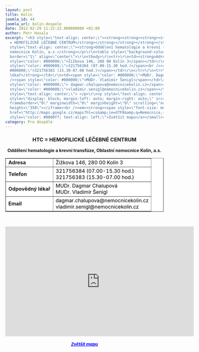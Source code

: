 ```yaml
---
layout: post
title: Kolín
joomla_id: 44
joomla_url: kolin-dospele
date: 2012-02-29 11:22:22.000000000 +01:00
author: Petr Hasala
excerpt: "<h3 style=\"text-align: center;\"><strong><strong><strong><strong><strong><strong><strong><strong>HTC
  = HEMOFILICKÉ LÉČEBNÉ CENTRUM</strong></strong></strong></strong></strong></strong></strong></strong></h3>\r\n<p
  style=\"text-align: center;\"><strong>Oddělení hematologie a krevní transfúze, Oblastní
  nemocnice Kolín, a.s.</strong></p>\r\n<table style=\"background-color: #ffffff;\"
  border=\"1\" align=\"center\">\r\n<tbody>\r\n<tr>\r\n<td><strong>Adresa</strong></td>\r\n<td><span
  style=\"color: #000000;\">Žižkova 146, 280 00 Kolín 3</span></td>\r\n</tr>\r\n<tr>\r\n<td><strong>Telefon</strong></td>\r\n<td><span
  style=\"color: #000000;\">321756384 (07.00-15.30 hod.)</span><br /><span style=\"color:
  #000000;\">321756383 (15.30-07.00 hod.)</span></td>\r\n</tr>\r\n<tr>\r\n<td><strong>Odpovědný
  lékař</strong></td>\r\n<td><span style=\"color: #000000;\">MUDr. Dagmar Chalupová</span><br
  /><span style=\"color: #000000;\">MUDr. Vladimír Šenigl</span></td>\r\n</tr>\r\n<tr>\r\n<td><strong>Email</strong></td>\r\n<td><span
  style=\"color: #000000;\"> dagmar.chalupova@nemocnicekolin.cz</span><br /><span
  style=\"color: #000000;\">vladimir.senigl@nemocnicekolin.cz</span></td>\r\n</tr>\r\n</tbody>\r\n</table>\r\n<p
  style=\"text-align: center;\"> </p>\r\n<p style=\"text-align: center;\"><iframe
  style=\"display: block; margin-left: auto; margin-right: auto;\" src=\"http://maps.google.cz/maps?hl=cs&amp;ie=UTF8&amp;q=Nemocnice,++%C5%BDi%C5%BEkova+146,+280+00+Kol%C3%ADn+3&amp;fb=1&amp;gl=cz&amp;hq=Nemocnice,++%C5%BDi%C5%BEkova+146,+280+00+Kol%C3%ADn+3&amp;cid=0,0,11571381402963163869&amp;sqi=2&amp;t=h&amp;brcurrent=5,0,0&amp;ll=50.019804,15.196109&amp;spn=0.004825,0.012875&amp;z=16&amp;iwloc=A&amp;output=embed\"
  frameborder=\"0\" marginwidth=\"0\" marginheight=\"0\" scrolling=\"no\" width=\"600\"
  height=\"350\"></iframe><br /><em><strong><span style=\"font-size: medium;\"><small><a
  href=\"http://maps.google.cz/maps?hl=cs&amp;ie=UTF8&amp;q=Nemocnice,++%C5%BDi%C5%BEkova+146,+280+00+Kol%C3%ADn+3&amp;fb=1&amp;gl=cz&amp;hq=Nemocnice,++%C5%BDi%C5%BEkova+146,+280+00+Kol%C3%ADn+3&amp;cid=0,0,11571381402963163869&amp;sqi=2&amp;t=h&amp;brcurrent=5,0,0&amp;ll=50.019804,15.196109&amp;spn=0.004825,0.012875&amp;z=16&amp;iwloc=A&amp;source=embed\"
  style=\"color: #0000ff; text-align: left;\">Zvětšit mapu</a></small></span></strong></em></p>"
category: Pro dospělé
---
```

<h3 style="text-align: center;"><strong><strong><strong><strong><strong><strong><strong><strong>HTC = HEMOFILICKÉ LÉČEBNÉ CENTRUM</strong></strong></strong></strong></strong></strong></strong></strong></h3>
<p style="text-align: center;"><strong>Oddělení hematologie a krevní transfúze, Oblastní nemocnice Kolín, a.s.</strong></p>
<table style="background-color: #ffffff;" border="1" align="center">
<tbody>
<tr>
<td><strong>Adresa</strong></td>
<td><span style="color: #000000;">Žižkova 146, 280 00 Kolín 3</span></td>
</tr>
<tr>
<td><strong>Telefon</strong></td>
<td><span style="color: #000000;">321756384 (07.00-15.30 hod.)</span><br /><span style="color: #000000;">321756383 (15.30-07.00 hod.)</span></td>
</tr>
<tr>
<td><strong>Odpovědný lékař</strong></td>
<td><span style="color: #000000;">MUDr. Dagmar Chalupová</span><br /><span style="color: #000000;">MUDr. Vladimír Šenigl</span></td>
</tr>
<tr>
<td><strong>Email</strong></td>
<td><span style="color: #000000;"> dagmar.chalupova@nemocnicekolin.cz</span><br /><span style="color: #000000;">vladimir.senigl@nemocnicekolin.cz</span></td>
</tr>
</tbody>
</table>
<p style="text-align: center;"> </p>
<p style="text-align: center;"><iframe style="display: block; margin-left: auto; margin-right: auto;" src="http://maps.google.cz/maps?hl=cs&amp;ie=UTF8&amp;q=Nemocnice,++%C5%BDi%C5%BEkova+146,+280+00+Kol%C3%ADn+3&amp;fb=1&amp;gl=cz&amp;hq=Nemocnice,++%C5%BDi%C5%BEkova+146,+280+00+Kol%C3%ADn+3&amp;cid=0,0,11571381402963163869&amp;sqi=2&amp;t=h&amp;brcurrent=5,0,0&amp;ll=50.019804,15.196109&amp;spn=0.004825,0.012875&amp;z=16&amp;iwloc=A&amp;output=embed" frameborder="0" marginwidth="0" marginheight="0" scrolling="no" width="600" height="350"></iframe><br /><em><strong><span style="font-size: medium;"><small><a href="http://maps.google.cz/maps?hl=cs&amp;ie=UTF8&amp;q=Nemocnice,++%C5%BDi%C5%BEkova+146,+280+00+Kol%C3%ADn+3&amp;fb=1&amp;gl=cz&amp;hq=Nemocnice,++%C5%BDi%C5%BEkova+146,+280+00+Kol%C3%ADn+3&amp;cid=0,0,11571381402963163869&amp;sqi=2&amp;t=h&amp;brcurrent=5,0,0&amp;ll=50.019804,15.196109&amp;spn=0.004825,0.012875&amp;z=16&amp;iwloc=A&amp;source=embed" style="color: #0000ff; text-align: left;">Zvětšit mapu</a></small></span></strong></em></p>
